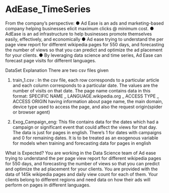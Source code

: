 # AdEase_TimeSeries

From the company’s perspective:
● Ad Ease is an ads and marketing-based company helping businesses elicit
maximum clicks @ minimum cost.
● AdEase is an ad infrastructure to help businesses promote themselves easily,
effectively, and economically
● Ad ease trying to understand the per page view report for different wikipedia
pages for 550 days, and forecasting the number of views so that you can predict
and optimize the ad placement for your clients.
● By leveraging data science and time series, Ad Ease can forecast page visits for
different languages.

DataSet Explanation
There are two csv files given
1. train_1.csv : In the csv file, each row corresponds to a particular article and each
column corresponds to a particular date. The values are the number of visits on that
date.
The page name contains data in this format:
SPECIFIC NAME _ LANGUAGE.wikipedia.org _ ACCESS TYPE _ ACCESS ORIGIN
having information about page name, the main domain, device type used to access the
page, and also the request origin(spider or browser agent)

2. Exog_Campaign_eng: This file contains data for the dates which had a campaign or
significant event that could affect the views for that day. The data is just for pages in
english.
There’s 1 for dates with campaigns and 0 for remaining dates. It is to be treated as an
exogenous variable for models when training and forecasting data for pages in english

What is Expected?
You are working in the Data Science team of Ad ease trying to understand the per page
view report for different wikipedia pages for 550 days, and forecasting the number of
views so that you can predict and optimize the ad placement for your clients. You are
provided with the data of 145k wikipedia pages and daily view count for each of them.
Your clients belong to different regions and need data on how their ads will perform on
pages in different languages.
